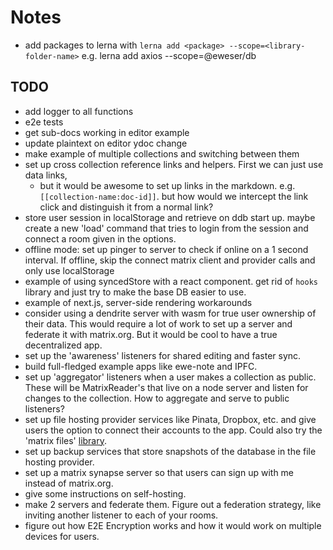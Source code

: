 # Notes

- add packages to lerna with `lerna add <package> --scope=<library-folder-name>` e.g. lerna add axios --scope=@eweser/db

## TODO

- add logger to all functions
- e2e tests
- get sub-docs working in editor example
- update plaintext on editor ydoc change
- make example of multiple collections and switching between them
- set up cross collection reference links and helpers. First we can just use data links,
  - but it would be awesome to set up links in the markdown. e.g. `[[collection-name:doc-id]]`. but how would we intercept the link click and distinguish it from a normal link?
- store user session in localStorage and retrieve on ddb start up. maybe create a new 'load' command that tries to login from the session and connect a room given in the options.
- offline mode: set up pinger to server to check if online on a 1 second interval. If offline, skip the connect matrix client and provider calls and only use localStorage
- example of using syncedStore with a react component. get rid of `hooks` library and just try to make the base DB easier to use.
- example of next.js, server-side rendering workarounds
- consider using a dendrite server with wasm for true user ownership of their data. This would require a lot of work to set up a server and federate it with matrix.org. But it would be cool to have a true decentralized app.
- set up the 'awareness' listeners for shared editing and faster sync.
- build full-fledged example apps like ewe-note and IPFC.
- set up 'aggregator' listeners when a user makes a collection as public. These will be MatrixReader's that live on a node server and listen for changes to the collection. How to aggregate and serve to public listeners?
- set up file hosting provider services like Pinata, Dropbox, etc. and give users the option to connect their accounts to the app. Could also try the 'matrix files' [library](https://github.com/matrix-org/matrix-files-sdk).
- set up backup services that store snapshots of the database in the file hosting provider.
- set up a matrix synapse server so that users can sign up with me instead of matrix.org.
- give some instructions on self-hosting.
- make 2 servers and federate them. Figure out a federation strategy, like inviting another listener to each of your rooms.
- figure out how E2E Encryption works and how it would work on multiple devices for users.
